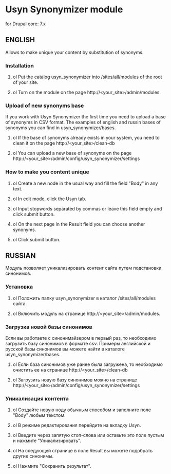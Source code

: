 # Usyn Synonymizer module

for Drupal core: 7.x

## ENGLISH


Allows to make unique your content by substitution of synonyms.


### Installation

1. ol Put the catalog usyn_synonymizer into /sites/all/modules of the root of your site.

2. ol Turn on the module on the page http://<your_site>/admin/modules.


### Upload of new synonyms base

If you work with Usyn Synonymizer the first time you need to upload a base of synonyms in CSV format. The examples of english and russin bases of synonyms you can find in usyn_synonymizer/bases.

1. ol If the base of synonyms already exists in your system, you need to clean it on the page http://<your_site>/clean-db

2. ol You can upload a new base of synonyms on the page http://<your_site>/admin/config/usyn_synonymizer/settings


### How to make you content unique

1. ol Create a new node in the usual way and fill the field "Body" in any text.

2. ol In edit mode, click the Usyn tab.

3. ol Input stopwords separated by commas or leave this field empty and click submit button.

4. ol On the next page in the Result field you can choose another synonyms.

5. ol Click submit button.  


## RUSSIAN


Модуль позволяет уникализировать контент сайта путем подстановки синонимов.


### Установка

1. ol Положить папку usyn_synonymizer в каталог /sites/all/modules сайта.

2. ol Включить модуль на странице http://<your_site>/admin/modules.


### Загрузка новой базы синонимов

Если вы работаете с синонимайзером в первый раз, то необходимо загрузить базу синонимов в формате csv. Примеры английской и русской базы синонимов вы можете найти в каталоге usyn_synonymizer/bases.

1. ol Если база синонимов уже ранее была загружена, то необходимо очистить ее на странице http://<your_site>/clean-db

2. ol Загрузить новую базу синонимов можно на странице http://<your_site>/admin/config/usyn_synonymizer/settings


### Уникализация контента

1. ol Создайте новую ноду обычным способом и заполните поле "Body" любым текстом.

2. ol В режиме редактирования перейдите на вкладку Usyn.

3. ol Введите через запятую стоп-слова или оставьте это поле пустым и нажмите "Уникализировать".

4. ol На следующей странице в поле Result вы можете подобрать другие синонимы.

5. ol Нажмите "Сохранить результат".


